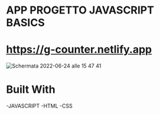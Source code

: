 # APP PROGETTO JAVASCRIPT BASICS

# https://g-counter.netlify.app

![Schermata 2022-06-24 alle 15 47 41](https://user-images.githubusercontent.com/80164691/175549235-dfcb5830-1786-4247-921d-830407c5fe9e.png)
 
# Built With

-JAVASCRIPT
-HTML
-CSS
  
